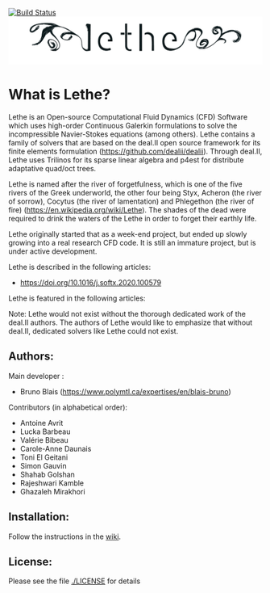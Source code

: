 [![Build Status](https://travis-ci.com/lethe-cfd/lethe.svg?branch=master)](https://travis-ci.com/lethe-cfd/lethe)
![Lethe](logo/logo_black.png?raw=true)
# What is Lethe?


Lethe is an Open-source Computational Fluid Dynamics (CFD) Software which uses high-order Continuous Galerkin formulations to solve the incompressible Navier-Stokes equations (among others). Lethe contains a family of solvers that are based on the deal.II open source framework for its finite elements formulation (https://github.com/dealii/dealii). Through deal.II, Lethe uses Trilinos for its sparse linear algebra and p4est for distribute adaptative quad/oct trees.

Lethe is named after the river of forgetfulness, which is one of the five rivers of the Greek underworld, the other four being Styx, Acheron (the river of sorrow), Cocytus (the river of lamentation) and Phlegethon (the river of fire) (https://en.wikipedia.org/wiki/Lethe). The shades of the dead were required to drink the waters of the Lethe in order to forget their earthly life.

Lethe originally started that as a week-end project, but ended up slowly growing into a real research CFD code. It is still an immature project, but is under active development.

Lethe is described in the following articles:
- https://doi.org/10.1016/j.softx.2020.100579

Lethe is featured in the following articles:


Note: Lethe would not exist without the thorough dedicated work of the deal.II authors. The authors of Lethe would like to emphasize that without deal.II, dedicated solvers like Lethe could not exist.

Authors:
--------
Main developer :
- Bruno Blais (https://www.polymtl.ca/expertises/en/blais-bruno)

Contributors (in alphabetical order):
- Antoine Avrit
- Lucka Barbeau
- Valérie Bibeau
- Carole-Anne Daunais
- Toni El Geitani
- Simon Gauvin
- Shahab Golshan
- Rajeshwari Kamble
- Ghazaleh Mirakhori

Installation:
------------
Follow the instructions in the [wiki](https://github.com/lethe-cfd/lethe/wiki/Installation).

License:
--------
Please see the file [./LICENSE](LICENSE) for details
